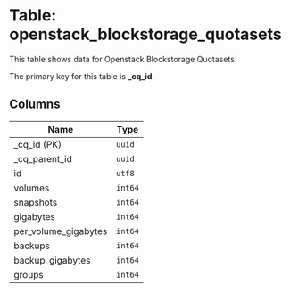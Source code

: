 # Table: openstack_blockstorage_quotasets

This table shows data for Openstack Blockstorage Quotasets.

The primary key for this table is **_cq_id**.

## Columns

| Name          | Type          |
| ------------- | ------------- |
|_cq_id (PK)|`uuid`|
|_cq_parent_id|`uuid`|
|id|`utf8`|
|volumes|`int64`|
|snapshots|`int64`|
|gigabytes|`int64`|
|per_volume_gigabytes|`int64`|
|backups|`int64`|
|backup_gigabytes|`int64`|
|groups|`int64`|